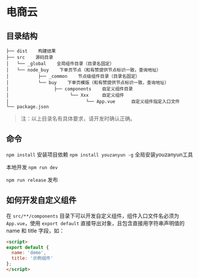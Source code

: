 # 电商云

## 目录结构

```
├── dist    构建结果
├── src    源码目录
│   └── _global    全局组件目录（目录名固定）
│   └── node_buy    下单页节点（和有赞提供节点标识一致，查询地址）
│       	├── _common    节点级组件目录（目录名固定）
│       	└── buy    下单页模版（和有赞提供节点标识一致，查询地址）
│       		  ├── components    自定义组件目录
│       			    └── Xxx     自定义组件
│       				      └── App.vue      自定义组件指定入口文件
└── package.json
```
> 注：以上目录名有具体要求，请开发时确认正确。

## 命令
`npm install` 安装项目依赖
`npm install youzanyun -g` 全局安装youzanyun工具

本地开发
`npm run dev` 

`npm run release` 发布

## 如何开发自定义组件

在 `src/**/components` 目录下可以开发自定义组件，组件入口文件名必须为`App.vue`，使用 `export default` 直接导出对象，且包含直接用字符串声明值的 name 和 title 字段，如：

```html
<script>
export default {
  name: 'demo',
  title: '示例组件'
};
</script>
```
